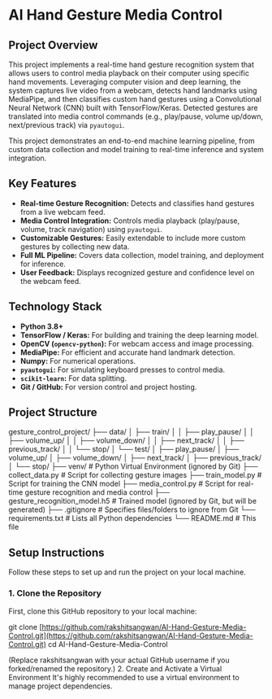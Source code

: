 # AI Hand Gesture Media Control

## Project Overview

This project implements a real-time hand gesture recognition system that allows users to control media playback on their computer using specific hand movements. Leveraging computer vision and deep learning, the system captures live video from a webcam, detects hand landmarks using MediaPipe, and then classifies custom hand gestures using a Convolutional Neural Network (CNN) built with TensorFlow/Keras. Detected gestures are translated into media control commands (e.g., play/pause, volume up/down, next/previous track) via `pyautogui`.

This project demonstrates an end-to-end machine learning pipeline, from custom data collection and model training to real-time inference and system integration.

## Key Features

* **Real-time Gesture Recognition:** Detects and classifies hand gestures from a live webcam feed.
* **Media Control Integration:** Controls media playback (play/pause, volume, track navigation) using `pyautogui`.
* **Customizable Gestures:** Easily extendable to include more custom gestures by collecting new data.
* **Full ML Pipeline:** Covers data collection, model training, and deployment for inference.
* **User Feedback:** Displays recognized gesture and confidence level on the webcam feed.

## Technology Stack

* **Python 3.8+**
* **TensorFlow / Keras:** For building and training the deep learning model.
* **OpenCV (`opencv-python`):** For webcam access and image processing.
* **MediaPipe:** For efficient and accurate hand landmark detection.
* **Numpy:** For numerical operations.
* **`pyautogui`:** For simulating keyboard presses to control media.
* **`scikit-learn`:** For data splitting.
* **Git / GitHub:** For version control and project hosting.

## Project Structure
gesture_control_project/
├── data/
│   ├── train/
│   │   ├── play_pause/
│   │   ├── volume_up/
│   │   ├── volume_down/
│   │   ├── next_track/
│   │   ├── previous_track/
│   │   └── stop/
│   └── test/
│       ├── play_pause/
│       ├── volume_up/
│       ├── volume_down/
│       ├── next_track/
│       ├── previous_track/
│       └── stop/
├── venv/                   # Python Virtual Environment (ignored by Git)
├── collect_data.py         # Script for collecting gesture images
├── train_model.py          # Script for training the CNN model
├── media_control.py        # Script for real-time gesture recognition and media control
├── gesture_recognition_model.h5 # Trained model (ignored by Git, but will be generated)
├── .gitignore              # Specifies files/folders to ignore from Git
└── requirements.txt        # Lists all Python dependencies
└── README.md               # This file

## Setup Instructions

Follow these steps to set up and run the project on your local machine.

### 1. Clone the Repository

First, clone this GitHub repository to your local machine:


git clone [https://github.com/rakshitsangwan/AI-Hand-Gesture-Media-Control.git](https://github.com/rakshitsangwan/AI-Hand-Gesture-Media-Control.git)
cd AI-Hand-Gesture-Media-Control

(Replace rakshitsangwan with your actual GitHub username if you forked/renamed the repository.)
2. Create and Activate a Virtual Environment
It's highly recommended to use a virtual environment to manage project dependencies.
